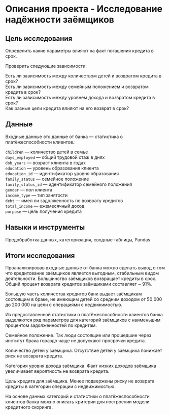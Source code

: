 # Описания проекта - Исследование надёжности заёмщиков
## Цель исследования
Определить какие параметры влияют на факт погашения кредита в срок.

Проверить следующие зависимости:

Есть ли зависимость между количеством детей и возвратом кредита в срок?\
Есть ли зависимость между семейным положением и возвратом кредита в срок?\
Есть ли зависимость между уровнем дохода и возвратом кредита в срок?\
Как разные цели кредита влияют на его возврат в срок?
## Данные
Входные данные это данные от банка — статистика о платёжеспособности клиентов.:

`children` — количество детей в семье\
`days_employed` — общий трудовой стаж в днях\
`dob_years` — возраст клиента в годах\
`education` — уровень образования клиента\
`education_id` — идентификатор уровня образования\
`family_status` — семейное положение\
`family_status_id` — идентификатор семейного положения\
`gender` — пол клиента\
`income_type` — тип занятости\
`debt` — имел ли задолженность по возврату кредитов\
`total_income` — ежемесячный доход\
`purpose` — цель получения кредита
## Навыки и инструменты
Предобработка данных, категоризация, сводные таблицы, Pandas

## Итоги исследования
Проанализировав входные данные от банка можно сделать вывод о том что кредитование заёмщиков является выгодным, стабильным видом деятельности. Большинство заёмщиков возвращает кредиты в срок. Общий процент возврата кредитов заёмщиками составляет ~ 91%.

Большую часть количества кредитов банк выдает заёмщикам состоящим в браке, не имеющим детей со средним доходом от 50 000 до 200 000 на цели с операциями с недвижимостью.

Из предоставленной статистики о платёжеспособности клиентов банка выделяются ряд параметров для категорий заёмщиков с наименьшим процентом задолженностей по кредитам.

Семейное положение.
Так люди состоящие или прошедшие через институт брака гораздо чаще не допускают просрочки кредита.

Количество детей у заёмщика.
Отсутствие детей у заёмщика понижает риск не возврата кредита.

Категория уровня дохода заёмщика.
Факт низких доходов заёмщика увеличивает вероятность не возврата кредита.

Цель кредита для заёмщика.
Менее подвержены риску не возврата кредиты в категории операции с недвижимостью.

На основе данных категорий и статистики о платёжеспособности клиентов банка можно описать критерии для построении модели кредитного скоринга.
